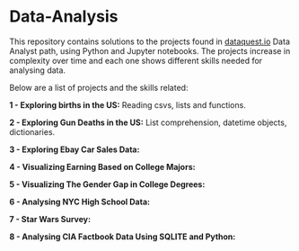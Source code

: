# Data-Analysis

This repository contains solutions to the projects found in [dataquest.io](dataquest.io) Data Analyst path, using Python and Jupyter notebooks. The projects increase in complexity over time and each one shows different skills needed for analysing data.

Below are a list of projects and the skills related:

**1 - Exploring births in the US:** Reading csvs, lists and functions.

**2 - Exploring Gun Deaths in the US:** List comprehension, datetime objects, dictionaries.

**3 - Exploring Ebay Car Sales Data:**

**4 - Visualizing Earning Based on College Majors:**

**5 - Visualizing The Gender Gap in College Degrees:**

**6 - Analysing NYC High School Data:**

**7 - Star Wars Survey:**

**8 - Analysing CIA Factbook Data Using SQLITE and Python:**
